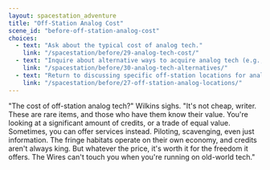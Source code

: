 ```yaml
---
layout: spacestation_adventure
title: "Off-Station Analog Cost"
scene_id: "before-off-station-analog-cost"
choices:
  - text: "Ask about the typical cost of analog tech."
    link: "/spacestation/before/29-analog-tech-cost/"
  - text: "Inquire about alternative ways to acquire analog tech (e.g., trade, services)."
    link: "/spacestation/before/30-analog-tech-alternatives/"
  - text: "Return to discussing specific off-station locations for analog tech."
    link: "/spacestation/before/27-off-station-analog-locations/"
---
```


"The cost of off-station analog tech?" Wilkins sighs. "It's not cheap, writer. These are rare items, and those who have them know their value. You're looking at a significant amount of credits, or a trade of equal value. Sometimes, you can offer services instead. Piloting, scavenging, even just information. The fringe habitats operate on their own economy, and credits aren't always king. But whatever the price, it's worth it for the freedom it offers. The Wires can't touch you when you're running on old-world tech."

